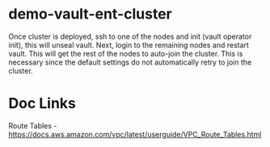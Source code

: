 # demo-vault-ent-cluster

Once cluster is deployed, ssh to one of the nodes and init (vault operator init), this will unseal vault.  Next, login to the remaining nodes and restart vault.  This will get the rest of the nodes to auto-join the cluster.  This is necessary since the default settings do not automatically retry to join the cluster.   


# Doc Links
Route Tables - https://docs.aws.amazon.com/vpc/latest/userguide/VPC_Route_Tables.html

